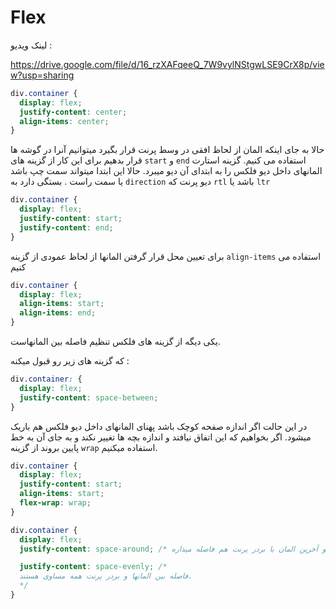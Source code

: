 # Flex

لینک ویدیو :

https://drive.google.com/file/d/16_rzXAFqeeQ_7W9vylNStgwLSE9CrX8p/view?usp=sharing

```css
div.container {
  display: flex;
  justify-content: center;
  align-items: center;
}
```

حالا به جای اینکه المان از لحاظ افقی در وسط پرنت قرار بگیرد میتوانیم آنرا در گوشه ها قرار بدهیم برای این کار از گزینه های
`start`
و
`end`
استفاده می کنیم.
گزینه استارت المانهای داخل دیو فلکس را به ابتدای آن دیو میبرد. حالا این ابتدا میتواند سمت چپ باشد یا سمت راست .
بستگی دارد به
`direction`
دیو پرنت که
`rtl`
باشد یا
`ltr`

```css
div.container {
  display: flex;
  justify-content: start;
  justify-content: end;
}
```

برای تعیین محل قرار گرفتن المانها از لحاظ عمودی از گزینه
`align-items`
استفاده می کنیم

```css
div.container {
  display: flex;
  align-items: start;
  align-items: end;
}
```

یکی دیگه از گزینه های فلکس تنظیم فاصله بین المانهاست.

که گزینه های زیر رو قبول میکنه :

```css
div.container: {
  display: flex;
  justify-content: space-between;
}
```

در این حالت اگر اندازه صفحه کوچک باشد پهنای المانهای داخل دیو فلکس هم باریک میشود.
اگر بخواهیم که این اتفاق نیافتد و اندازه بچه ها تغییر نکند و به جای آن به خط پایین بروند از گزینه
`wrap`
استفاده میکنیم.

```css
div.container {
  display: flex;
  justify-content: start;
  align-items: start;
  flex-wrap: wrap;
}
```

```css
div.container {
  display: flex;
  justify-content: space-around; /* فاصله بین المانها رو به صورت اتوماتیک تنظیم میکنه و بین اولین و آخرین المان با بردر پرنت هم فاصله میذاره. */

  justify-content: space-evenly; /*
  فاصله بین المانها و بردر پرنت همه مساوی هستند. 
  */
}
```
